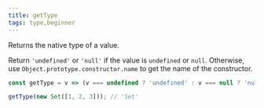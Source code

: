 ```yaml
---
title: getType
tags: type,beginner
---
```


Returns the native type of a value.

Return `'undefined'` or `'null'` if the value is `undefined` or `null`.
Otherwise, use `Object.prototype.constructor.name` to get the name of the constructor.

```js
const getType = v => (v === undefined ? 'undefined' : v === null ? 'null' : v.constructor.name);
```

```js
getType(new Set([1, 2, 3])); // 'Set'
```
